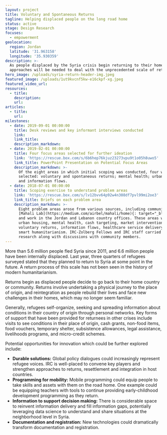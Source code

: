 ```yaml
---
layout: project
title: Voluntary and Spontaneous Returns
tagline: Helping displaced people on the long road home
status: active
stage: Design Research
focuses:
  - empowerment
geolocation:
  region: Jordan
  latitude: '31.963158'
  longitude: '35.930359'
description: >-
  As people displaced by the Syria crisis begin returning to their homes, new
  approaches will be needed to deal with the unprecedented scale of returns.
hero_image: /uploads/syria-return-header-img.jpeg
featured_image: /uploads/1ut9kvcnf5kw-e16ckpf-xg.jpeg
featured_video_url:
resources:
  - title:
    description:
    url:
articles:
  - title:
    url:
milestones:
  - date: 2019-09-01 00:00:00
    title: Desk reviews and key informant interviews conducted
    link:
    link_title:
    description_markdown:
  - date: 2019-02-01 00:00:00
    title: Four focus areas selected for further ideation
    link: 'https://rescue.box.com/s/6b6hep76kjuz23273vpu9t1o05h8uwo5'
    link_title: PowerPoint Presentation on Potential Focus Areas
    description_markdown: >-
      Of the eight areas in which initial scoping was conducted, four were
      selected: voluntary and spontaneous returns; mental health; urban housing;
      and information flows.
  - date: 2018-07-01 00:00:00
    title: Scoping exercise to understand problem areas
    link: 'https://rescue.box.com/s/lv12bvv64p92w4n308df7pvl99mi2oe3'
    link_title: Briefs on each problem area
    description_markdown: >-
      Eight problem areas arose from various sources, including community-driven
      [Mahali Lab](https://medium.com/airbel/mahali/home){: target="_blank"},
      and work in the Jordan and Lebanon country offices. These areas were:
      urban housing, mental health, cash targeting, market interventions,
      voluntary returns, information flows, healthcare service delivery, and
      smart humanitarianism. IRC-Zolberg Fellows and IRC staff carried out desk
      research along with discussions with community members.
---
```


More than 5.6 million people fled Syria since 2011, and 6.6 million people have been internally displaced. Last year, three quarters of refugees surveyed stated that they planned to return to Syria at some point in the future. A return process of this scale has not been seen in the history of modern humanitarianism.

Returns begin as displaced people decide to go back to their home country or community. Returns involve undertaking a physical journey to the place of origin, and reintegration as people rebuild their lives and face new challenges in their homes, which may no longer seem familiar.

Generally, refugees self-organize, seeking and spreading information about conditions in their country of origin through personal networks. Key forms of support that have been provided for returnees in other crises include visits to see conditions in their place of origin, cash grants, non-food items, food vouchers, temporary shelter, subsistence allowances, legal assistance, livelihoods programs, and micro-credit schemes.

Potential opportunities for innovation which could be further explored include:

* **Durable solutions:** Global policy dialogues could increasingly represent refugee voices. IRC is well-placed to convene key players and strengthen approaches to returns, resettlement and integration in host countries.
* **Programming for mobility:** Mobile programming could equip people to take skills and assets with them on the road home. One example could be equipping teachers with tools to continue providing early-childhood development programming as they return.
* **Information to support decision making:** There is considerable space to reinvent information delivery and fill information gaps, potentially leveraging data science to understand and share situations at the neighborhood level in Syria.
* **Documentation and registration:** New technologies could dramatically transform documentation and registration.